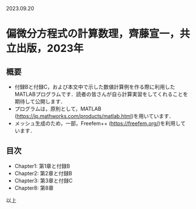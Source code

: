 2023.09.20

# 偏微分方程式の計算数理，齊藤宣一，共立出版，2023年

## 概要
- 付録Bと付録C，および本文中で示した数値計算例を作る際に利用したMATLABプログラムです．読者の皆さんが自ら計算実習をしてくれることを期待して公開します．
- プログラムは，原則として，MATLAB (https://jp.mathworks.com/products/matlab.html)を用いています．
- メッシュ生成のため，一部，Freefem++ (https://freefem.org/)を利用しています．

## 目次
- Chapter1: 第1章と付録B
- Chapter2: 第2章と付録B
- Chapter3: 第3章と付録C
- Chapter8: 第8章

以上

